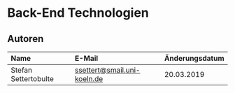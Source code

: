 # Back-End Technologien

## Autoren

| Name | E-Mail | Änderungsdatum |
|:-----|:-------|:---------------|
|  Stefan Settertobulte    | ssettert@smail.uni-koeln.de        |     20.03.2019           |
